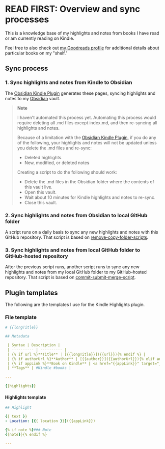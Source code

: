 # READ FIRST: Overview and sync processes

This is a knowledge base of my highlights and notes from books I have read or am currently reading on Kindle.

Feel free to also check out [my Goodreads profile](https://www.goodreads.com/user/show/70600963-joshua-wong) for additional details about particular books on my "shelf."

## Sync process

### 1. Sync highlights and notes from Kindle to Obsidian

The [Obsidian Kindle Plugin](https://github.com/hadynz/obsidian-kindle-plugin) generates these pages, syncing highlights and notes to my [Obsidian](https://obsidian.md/) vault.

> **Note**
> 
> I haven't automated this process yet. Automating this process would require deleting all .md files except index.md, and then re-syncing all highlights and notes. 
> 
> Because of a limitation with the [Obsidian Kindle Plugin](https://github.com/hadynz/obsidian-kindle-plugin), if you do any of the following, your highlights and notes will not be updated unless you delete the .md files and re-sync:
> - Deleted highlights
> - New, modified, or deleted notes
> 
> Creating a script to do the following should work:
> - Delete the .md files in the Obsidian folder where the contents of this vault live.
> - Open this vault.
> - Wait about 10 minutes for Kindle highlights and notes to re-sync.
> - Close this vault.

### 2. Sync highlights and notes from Obsidian to local GitHub folder

A script runs on a daily basis to sync any new highlights and notes with this GitHub repository. That script is based on [remove-copy-folder-scripts](https://josh-wong.github.io/remove-copy-folder-scripts/).

### 3. Sync highlights and notes from local GitHub folder to GitHub-hosted repository

After the previous script runs, another script runs to sync any new highlights and notes from my local GitHub folder to my GitHub-hosted repository. That script is based on [commit-submit-merge-script](https://github.com/josh-wong/commit-submit-merge-script).

## Plugin templates

The following are the templates I use for the Kindle Highlights plugin.

### File template


```yaml
# {{longTitle}}

## Metadata

 | Syntax | Description |
 | ---------- | ---------- |
 | {% if url %}**Title** | [{{longTitle}}]({{url}}){% endif %} |
 | {% if authorUrl %}**Author** | [{{author}}]({{authorUrl}}){% elif author %}[[{{author}}]]{% endif %} |
 | {% if appLink %}**Book on Kindle** | <a href="{{appLink}}" target="_blank">Open in Kindle</a>{% endif %} |
 | **Tags** | #Kindle #books |
 
---

{{highlights}}
```

#### Highlights template

```yaml
## Highlight

{{ text }}
- Location: [{{ location }}]({{appLink}})

{% if note %}### Note
{{note}}{% endif %}

---
```

